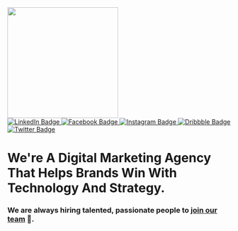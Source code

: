 
<img src="https://cdn.activatedigital.co.uk/wp-content/themes/activate/dist/images/content/logo-black.svg" width="250"/>

<div id="badges">
<a href="https://www.linkedin.com/company/activate-dgtl/">
<img src="https://img.shields.io/badge/LinkedIn-blue?style=for-the-badge&logo=linkedin&logoColor=white" alt="LinkedIn Badge"/>
</a>
<a href="https://www.facebook.com/ActivateDgtl/">
<img src="https://img.shields.io/badge/Facebook-1877F2?style=for-the-badge&logo=facebook&logoColor=white" alt="Facebook Badge"/>
</a>
<a href="https://www.instagram.com/activatedigitalagency/">
<img src="https://img.shields.io/badge/Instagram-E4405F?style=for-the-badge&logo=instagram&logoColor=white" alt="Instagram Badge"/>
</a>
<a href="https://dribbble.com/activatedigital/">
<img src="https://img.shields.io/badge/Dribbble-EA4C89?style=for-the-badge&logo=dribbble&logoColor=white" alt="Dribbble Badge"/>
</a>
<a href="https://twitter.com/activatedgtl">
<img src="https://img.shields.io/badge/Twitter-blue?style=for-the-badge&logo=twitter&logoColor=white" alt="Twitter Badge"/>
</a>
</div>

# We're A Digital Marketing Agency That Helps Brands Win With Technology And Strategy.

### We are always hiring talented, passionate people to [join our team](https://www.activatedigital.co.uk/careers/) 🙌.
